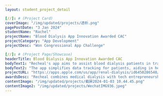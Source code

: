 ```yaml
---
layout: student_project_detail

[//]: # (Project Card)
coverImage: "/img/updated/projects/透析.png"
pagePostDate: "3 Jan 2024"
studentName: "Rachel"
projectName: "Blood Dialysis App Innovation Awarded CAC"
projectCategory: "App Development"
projectDesc: "Won Congressional App Challenge"

[//]: # (Project Page/Showcase)
headerTitle: Blood Dialysis App Innovation Awarded CAC
bodyText1: "Recheal's app aims to assist blood dialysis patients in tracking their treatment. It's a blend of tech innovation and care, enhancing lives and advancing medical technology."
bodyText2: "The app simplifies data tracking for patients, aiding in health recovery. It not only streamlines data logging but also analyzes it, helping patients and families better understand and engage in treatment."
projectURL: "https://apps.apple.com/us/app/renal-dialysis/id6450286540/"
awardsDesc: "Recheal combines medical dialysis with tech entrepreneurship, winning in the Congressional App Challenge. "
contentImage: "/img/updated/projects/截屏2024-01-03 10.44.45.png"
contentImage2: "/img/updated/projects/WechatIMG936.jpeg"
---
```


